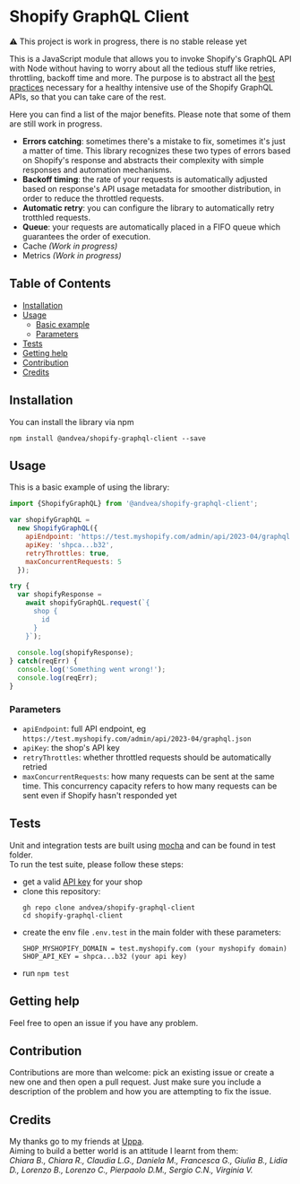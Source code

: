 # Shopify GraphQL Client

⚠️ This project is work in progress, there is no stable release yet

This is a JavaScript module that allows you to invoke Shopify's GraphQL API with Node 
without having to worry about all the tedious stuff like retries, 
throttling, backoff time and more. 
The purpose is to abstract all the [best practices](https://shopify.dev/docs/api/usage/rate-limits#avoiding-rate-limit-errors) 
necessary for a healthy intensive use of the Shopify GraphQL APIs, 
so that you can take care of the rest.

Here you can find a list of the major benefits. Please note that some of them
are still work in progress.
- **Errors catching**: sometimes there's a mistake to fix, sometimes it's just a 
matter of time. This library recognizes these two types of errors based on 
Shopify's response and abstracts their complexity with simple responses and 
automation mechanisms.
- **Backoff timing**: the rate of your requests is automatically adjusted 
based on response's API usage metadata for smoother distribution, in order to
reduce the throttled requests.
- **Automatic retry**: you can configure the library to automatically retry 
trotthled requests.
- **Queue**: your requests are automatically placed in a FIFO queue which 
guarantees the order of execution.
- Cache *(Work in progress)*
- Metrics *(Work in progress)*

## Table of Contents
- [Installation](#Installation)
- [Usage](#Usage)
	- [Basic example](#Usage)
	- [Parameters](#Parameters)
- [Tests](#Tests)
- [Getting help](#Getting%20help)
- [Contribution](#Contribution)
- [Credits](#Credits)

## Installation
You can install the library via npm
```
npm install @andvea/shopify-graphql-client --save
```

## Usage
This is a basic example of using the library:
```javascript
import {ShopifyGraphQL} from '@andvea/shopify-graphql-client';

var shopifyGraphQL =
  new ShopifyGraphQL({
    apiEndpoint: 'https://test.myshopify.com/admin/api/2023-04/graphql.json',
    apiKey: 'shpca...b32',
    retryThrottles: true,
    maxConcurrentRequests: 5
  });

try {
  var shopifyResponse = 
    await shopifyGraphQL.request(`{ 
      shop { 
        id 
      } 
    }`);
    
  console.log(shopifyResponse);
} catch(reqErr) {
  console.log('Something went wrong!');
  console.log(reqErr);
}
```

### Parameters
- `apiEndpoint`: full API endpoint, eg `https://test.myshopify.com/admin/api/2023-04/graphql.json`
- `apiKey`: the shop's API key
- `retryThrottles`: whether throttled requests should be automatically retried
- `maxConcurrentRequests`: how many requests can be sent at the same time. 
This concurrency capacity refers to how many requests can be sent 
even if Shopify hasn't responded yet

## Tests
Unit and integration tests are built using [mocha](https://mochajs.org/) and 
can be found in test folder.<br/>To run the test suite, please follow these steps:
- get a valid [API key](https://shopify.dev/docs/api/admin-graphql#authentication) 
for your shop
- clone this repository:
	```
	gh repo clone andvea/shopify-graphql-client
	cd shopify-graphql-client
	```
- create the env file `.env.test` in the main folder with these parameters:
	```
	SHOP_MYSHOPIFY_DOMAIN = test.myshopify.com (your myshopify domain)
	SHOP_API_KEY = shpca...b32 (your api key)
	```
- run ```npm test```

## Getting help
Feel free to open an issue if you have any problem.

## Contribution
Contributions are more than welcome: pick an existing issue or create a new one 
and then open a pull request. Just make sure you include a description 
of the problem and how you are attempting to fix the issue.

## Credits
My thanks go to my friends at [Uppa](https://www.uppa.it/).<br/>
Aiming to build a better world is an attitude I learnt from them:<br/>
_Chiara B., Chiara R., Claudia L.G., Daniela M., Francesca G., Giulia B., 
Lidia D., Lorenzo B., Lorenzo C., Pierpaolo D.M., Sergio C.N., Virginia V._